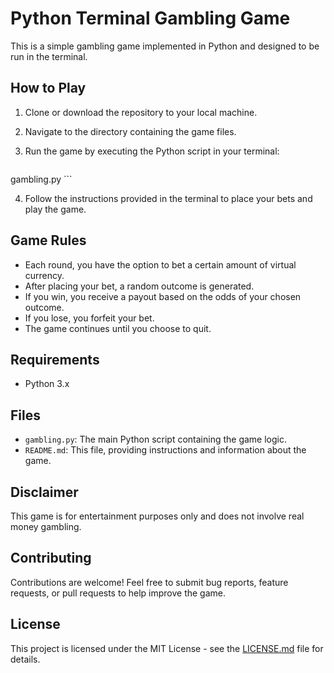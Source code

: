 
# Python Terminal Gambling Game

This is a simple gambling game implemented in Python and designed to be run in the terminal.

## How to Play

1. Clone or download the repository to your local machine.
2. Navigate to the directory containing the game files.
3. Run the game by executing the Python script in your terminal:

    ```
 gambling.py
    ```

4. Follow the instructions provided in the terminal to place your bets and play the game.

## Game Rules

- Each round, you have the option to bet a certain amount of virtual currency.
- After placing your bet, a random outcome is generated.
- If you win, you receive a payout based on the odds of your chosen outcome.
- If you lose, you forfeit your bet.
- The game continues until you choose to quit.

## Requirements

- Python 3.x

## Files

- `gambling.py`: The main Python script containing the game logic.
- `README.md`: This file, providing instructions and information about the game.

## Disclaimer

This game is for entertainment purposes only and does not involve real money gambling. 

## Contributing

Contributions are welcome! Feel free to submit bug reports, feature requests, or pull requests to help improve the game.

## License

This project is licensed under the MIT License - see the [LICENSE.md](LICENSE.md) file for details.


